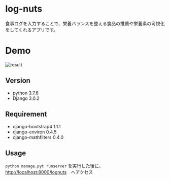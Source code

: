 # log-nuts
食事ログを入力することで、栄養バランスを整える食品の推薦や栄養素の可視化をしてくれるアプリです。

# Demo
![result](https://github.com/ta93nt/log-nuts/blob/media/demo/lognuts_200217.gif)

## Version
- python 3.7.6
- Django 3.0.2

## Requirement
- django-bootstrap4  1.1.1  
- django-environ     0.4.5  
- django-mathfilters 0.4.0

## Usage
`python manage.pyt runserver` を実行した後に、
<http://localhost:8000/lognuts>　へアクセス
